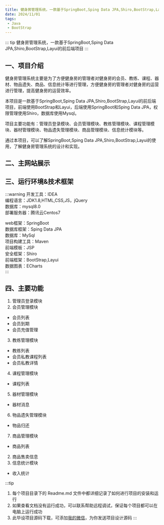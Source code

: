 ```yaml
---
title: 健身房管理系统，一款基于SpringBoot,Sping Data JPA,Shiro,BootStrap,Layui的前后端项目
date: 2024/11/01
tags:
 - Java
 - BootStrap
---
```


::: tip
健身房管理系统，一款基于SpringBoot,Sping Data JPA,Shiro,BootStrap,Layui的前后端项目
::: 

## 一、项目介绍
健身房管理系统主要是为了方便健身房的管理者对健身房的会员、教练、课程、器材、物品遗失、商品、信息统计等进行管理，方便健身房的管理者对健身房的运营进行管理，提高健身房的运营效率。  

本项目是一款基于SpringBoot,Sping Data JPA,Shiro,BootStrap,Layui的前后端项目，前端使用BootStrap和Layui，后端使用SpringBoot和Sping Data JPA，权限管理使用Shiro，数据库使用Mysql。 

项目主要功能有：管理员登录模块、会员管理模块、教练管理模块、课程管理模块、器材管理模块、物品遗失管理模块、商品管理模块、信息统计模块等。    

通过本项目，可以了解SpringBoot,Sping Data JPA,Shiro,BootStrap,Layui的使用，了解健身房管理系统的设计和实现。

## 二、主网站展示

<Swiper :items="['https://img.liugezhou.online/bishe/jianshen/login.png','https://img.liugezhou.online/bishe/jianshen/index1.png','https://img.liugezhou.online/bishe/jianshen/index2.png','https://img.liugezhou.online/bishe/jianshen/index3.png','https://img.liugezhou.online/bishe/jianshen/index4.png','https://img.liugezhou.online/bishe/jianshen/index6.png','https://img.liugezhou.online/bishe/jianshen/index7.png','https://img.liugezhou.online/bishe/jianshen/index8.png','https://img.liugezhou.online/bishe/jianshen/index9.png','https://img.liugezhou.online/bishe/jianshen/index10.png','https://img.liugezhou.online/bishe/jianshen/index11.png','https://img.liugezhou.online/bishe/jianshen/index11.png']"/>

## 三、运行环境&技术框架
:::warning
开发工具：IDEA    
编程语言：JDK1.8,HTML,CSS,JS，jQuery    
数据库：mysql8.0    
部署服务器：腾讯云Centos7   

web框架：SpringBoot   
数据库框架：Sping Data JPA      
数据库：MySql     
项目构建工具：Maven     
前端模板：JSP   
安全框架：Shiro     
前端框架：BootStrap,Layui     
数据图表：ECharts     
:::

## 四、主要功能
1. 管理员登录模块
2. 会员管理模块
  - 会员列表
  - 会员到期
  - 会员充值管理
3. 教练管理模块
  - 教练列表
  - 会员私教课程列表
  - 会员私教详情
4. 课程管理模块
  - 课程列表
5. 器材管理模块
  - 器材消息
6. 物品遗失管理模块
  - 物品归还
7. 商品管理模块
  - 商品列表
  2. 商品售卖信息
8. 信息统计模块
  - 收入统计


:::tip
1. 每个项目目录下的 Readme.md 文件中都详细记录了如何进行项目的安装和运行
2. 如果查看文档没有运行成功，可以联系帮助远程调试，保证每个项目都可以在电脑上运行成功
3. 此毕设项目源码下载，可添加[我的微信](https://jsd.cdn.zzko.cn/gh/liugezhou/picx-images-hosting@master/bishe/liugezhou.webp)，为你发送项目设计源码
:::
